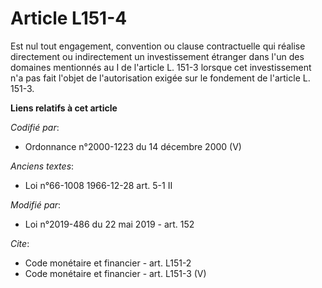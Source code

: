 # Article L151-4

Est nul tout engagement, convention ou clause contractuelle qui réalise directement ou indirectement un investissement
étranger dans l'un des domaines mentionnés au I de l'article L. 151-3 lorsque cet investissement n'a pas fait l'objet de
l'autorisation exigée sur le fondement de l'article L. 151-3.

**Liens relatifs à cet article**

_Codifié par_:

  - Ordonnance n°2000-1223 du 14 décembre 2000 (V)

_Anciens textes_:

  - Loi n°66-1008 1966-12-28 art. 5-1 II

_Modifié par_:

  - Loi n°2019-486 du 22 mai 2019 - art. 152

_Cite_:

  - Code monétaire et financier - art. L151-2
  - Code monétaire et financier - art. L151-3 (V)
